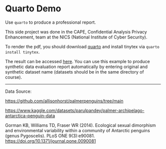 # Quarto Demo

Use `quarto` to produce a professional report.

This side project was done in the CAPE, Confidential Analysis Privacy Enhancement, team at the NICS (National Institute of Cyber Security).

To render the pdf, you should download [quarto](https://quarto.org/) and install tinytex via `quarto install tinytex`.

The result can be accessed [here](https://github.com/Alexchen666/quarto-demo/blob/main/report.pdf). You can use this example to produce synthetic data evaluation report automatically by entering original and synthetic dataset name (datasets should be in the same directory of course).

---

Data Source: 

https://github.com/allisonhorst/palmerpenguins/tree/main

https://www.kaggle.com/datasets/parulpandey/palmer-archipelago-antarctica-penguin-data

Gorman KB, Williams TD, Fraser WR (2014). Ecological sexual dimorphism and environmental variability within a community of Antarctic penguins (genus Pygoscelis). PLoS ONE 9(3):e90081. https://doi.org/10.1371/journal.pone.0090081
